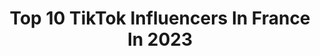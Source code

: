 ---
title: Top 10 TikTok Influencers In France In 2023
description: >-
  Find top TikTok influencers in France in 2023. Most popular hashtags: #pourtoi #france #foryou.
platform: TikTok
hits: 5610
text_top: Discover the top-rated TikTok profiles on inBeat.
text_bottom: Our database holds 5610 TikTok influencers like this in France for you to work with.
profiles:
  - username: "loulou.starou"
    fullname: >-
      loulou starou
    bio: >-
      Road to Miss International France 2021 👑 Insta: louloustarou
    location: "France"
    followers: 78400
    engagement: 1191
    commentsToLikes: 0.013633
    id: ckb9lyk9qes890j23ohpyd2x5
    verified: false
    hashtags: "#storytime, #louloustarou, #foryou, #voyage"
  - username: "cedric.sc"
    fullname: >-
      Cédric🙏🏽
    bio: >-
      Mon Insta Est Juste ici☝🏽Va Voir❤️ Snap\ cedriic.sc Pro>cedric.scpro@gmail.com
    location: "France"
    followers: 404500
    engagement: 2624
    commentsToLikes: 0.027579
    id: ck9sm54bvhj1g0j789eu14fbh
    verified: false
    hashtags: "#schoolmouv, #partenariat, #duo"
  - username: "marilou1637"
    fullname: >-
      🦋Mãrīlõū🦋
    bio: >-
      Instagram: marilou1726 📥marilounrpro@gmail.com
    location: "France"
    followers: 295800
    engagement: 2539
    commentsToLikes: 0.034172
    id: ckbfbj69z3ohr0j23btsq9079
    verified: false
    hashtags: "#acne, #traitementacne, #acnee, #roaccutanecheck"
  - username: "babylone_agency"
    fullname: >-
      Babylone Agency
    bio: >-
      Thierry@babylone-agency.com
    location: "France"
    followers: 912000
    engagement: 2366
    commentsToLikes: 0.066109
    id: ckacukrlijc860i78ujf0obv2
    verified: false
    hashtags: "#foryou, #pourtoi, #humour, #pov"
  - username: "sireybam"
    fullname: >-
      shirley
    bio: >-
      🕊🧸🥡🔖🤍 merci pour tout + sur ig : junianoe ♡ 💌 : sireybam@gmail.com
    location: "France"
    followers: 147100
    engagement: 2329
    commentsToLikes: 0.014602
    id: ckbbd9xuc258h0j23zdpjv3fb
    verified: false
    hashtags: "#feelyourselfbabe, #showmeyourdenim, #wantemall, #countrymusic"
  - username: "yesmonga"
    fullname: >-
      Alex 🇷🇴
    bio: >-
      Follow IG je réponds :) yesmonga@socialcut.agency 📥 MERCI POUR LES 1,1M❤️ 1,2M
    location: "France"
    followers: 1100000
    engagement: 1933
    commentsToLikes: 0.056061
    id: ck9er2f70zvqf0j785nhul1c8
    verified: false
    hashtags: "#sorstoi, #sponsoris, #bumpme, #zenly"
  - username: "france...vs..usa"
    fullname: >-
      🇺🇸Vs🇫🇷
    bio: >-
      France ou Usa 🇺🇸 🇫🇷 ?⬇️ 1 Millions De Bg 👁🤩 insta: folie_luxieuse
    location: "France"
    followers: 1000000
    engagement: 1925
    commentsToLikes: 0.043123
    id: ckcuq1kckj4mk0j23h7rq69ef
    verified: false
    hashtags: "#france, #usa, #urgence, #fyp"
  - username: "math_adore"
    fullname: >-
      Math adore
    bio: >-
      PRO 📩 : mathadoreee@gmail.com OFFRE CANAL+
    location: "France"
    followers: 1700000
    engagement: 1913
    commentsToLikes: 0.020746
    id: ckbaupbsvl92s0j23sona0rai
    verified: false
    hashtags: ""
  - username: "aurelienfancy"
    fullname: >-
      Aurélien
    bio: >-
      Instagram : aurelienfancy 📫: aurelienfancy@influneo-agency.fr
    location: "France"
    followers: 288400
    engagement: 1911
    commentsToLikes: 0.004712
    id: ckbl0vjlexouq0j23ohg5gej3
    verified: false
    hashtags: ""
  - username: "luna_husky_siberien"
    fullname: >-
      luna_husky_siberien
    bio: >-
      🇫🇷 🏔 🐺 🏃‍♂️📸 ⬇️ Luna
    location: "France"
    followers: 23300
    engagement: 1835
    commentsToLikes: 0.122468
    id: ckb9v73rdudfr0j231d5bi0mj
    verified: false
    hashtags: "#pose, #vue, #model, #moment"
---